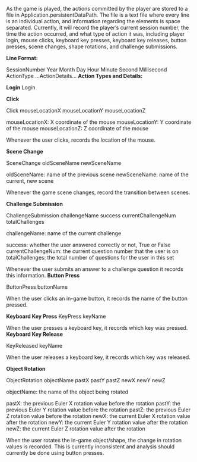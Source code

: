 ﻿As the game is played, the actions committed by the player are stored to a file in Application.persistentDataPath. The file is a text file where every line is an individual action, and information regarding the elements is space separated. Currently, it will record the player’s current session number, the time the action occurred, and what type of action it was, including player login, mouse clicks, keyboard key presses, keyboard key releases, button presses, scene changes, shape rotations, and challenge submissions.

**Line Format:**

SessionNumber Year Month Day Hour Minute Second Millisecond ActionType …ActionDetails… **Action Types and Details:**

**Login** Login

**Click**

Click mouseLocationX mouseLocationY mouseLocationZ

mouseLocationX: X coordinate of the mouse mouseLocationY: Y coordinate of the mouse mouseLocationZ: Z coordinate of the mouse

Whenever the user clicks, records the location of the mouse.

**Scene Change**

SceneChange oldSceneName newSceneName

oldSceneName: name of the previous scene newSceneName: name of the current, new scene

Whenever the game scene changes, record the transition between scenes.

**Challenge Submission**

ChallengeSubmission challengeName success currentChallengeNum totalChallenges

challengeName: name of the current challenge

success: whether the user answered correctly or not, True or False currentChallengeNum: the current question number that the user is on totalChallenges: the total number of questions for the user in this set

Whenever the user submits an answer to a challenge question it records this information. **Button Press**

ButtonPress buttonName

When the user clicks an in-game button, it records the name of the button pressed.

**Keyboard Key Press** KeyPress keyName

When the user presses a keyboard key, it records which key was pressed. **Keyboard Key Release**

KeyReleased keyName

When the user releases a keyboard key, it records which key was released.

**Object Rotation**

ObjectRotation objectName pastX pastY pastZ newX newY newZ

objectName: the name of the object being rotated

pastX: the previous Euler X rotation value before the rotation pastY: the previous Euler Y rotation value before the rotation pastZ: the previous Euler Z rotation value before the rotation newX: the current Euler X rotation value after the rotation newY: the current Euler Y rotation value after the rotation newZ: the current Euler Z rotation value after the rotation

When the user rotates the in-game object/shape, the change in rotation values is recorded. This is currently inconsistent and analysis should currently be done using button presses.
